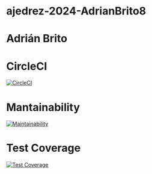 # ajedrez-2024-AdrianBrito8

# Adrián Brito

# CircleCI
[![CircleCI](https://dl.circleci.com/status-badge/img/gh/um-computacion-tm/ajedrez-2024-AdrianBrito8/tree/main.svg?style=svg)](https://dl.circleci.com/status-badge/redirect/gh/um-computacion-tm/ajedrez-2024-AdrianBrito8/tree/main)

# Mantainability
[![Maintainability](https://api.codeclimate.com/v1/badges/15c1f317fe8a7c0ec001/maintainability)](https://codeclimate.com/github/um-computacion-tm/ajedrez-2024-AdrianBrito8/maintainability)

# Test Coverage
[![Test Coverage](https://api.codeclimate.com/v1/badges/15c1f317fe8a7c0ec001/test_coverage)](https://codeclimate.com/github/um-computacion-tm/ajedrez-2024-AdrianBrito8/test_coverage)